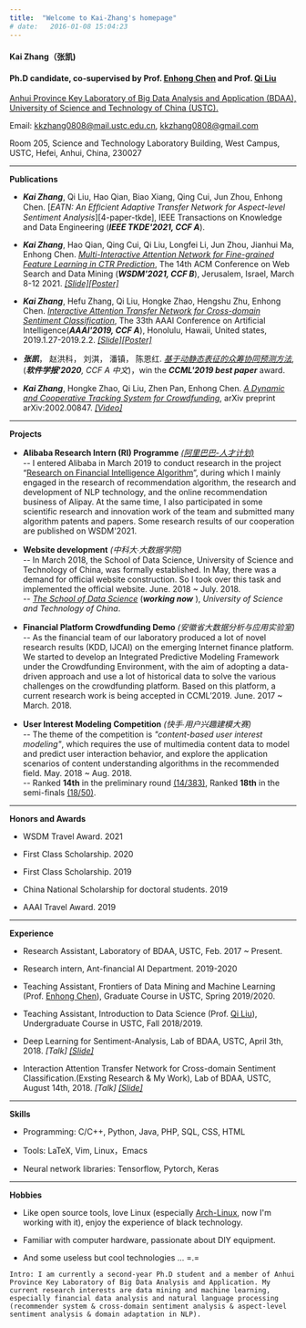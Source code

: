 ```yaml
---
title:  "Welcome to Kai-Zhang's homepage"
# date:   2016-01-08 15:04:23
---
```


#### Kai Zhang（张凯)<br>
#### Ph.D candidate, co-supervised by Prof. [<u>Enhong Chen</u>][url-chen] and Prof. [<u>Qi Liu</u>][url-liu]<br>

[<u>Anhui Province Key Laboratory of Big Data Analysis and Application (BDAA),</u>][1-bigdata-lab]<br>
[<u>University of Science and Technology of China </u>(<u>USTC</u>).][2-USTC]

Email: [<u>kkzhang0808</u>@<u>mail.ustc.edu.cn</u>][3-mail],   [<u>kkzhang0808<u>@</u>gmail.com</u>][4-gmail]
<!-- Email: [sa517494@mail.ustc.edu.cn][sa517494],   [kkzhang0808@gmail.com][gmail] -->

Room 205, Science and Technology Laboratory Building, West Campus,  
USTC, Hefei, Anhui, China, 230027

* * *  
<!-- 上面空1行，下面空2行！ -->

**Publications**
- _**Kai Zhang**_, Qi Liu, Hao Qian, Biao Xiang, Qing Cui, Jun Zhou, Enhong Chen. [_EATN: An Efﬁcient Adaptive Transfer Network for Aspect-level Sentiment Analysis_][4-paper-tkde], IEEE Transactions on Knowledge and Data Engineering (_**IEEE TKDE'2021, CCF A**_).

- _**Kai Zhang**_, Hao Qian, Qing Cui, Qi Liu, Longfei Li, Jun Zhou, Jianhui Ma, Enhong Chen. [_Multi-Interactive Attention Network for Fine-grained Feature Learning in CTR Prediction_][3-paper-wsdm], The 14th ACM Conference on Web Search and Data Mining (_**WSDM'2021, CCF B**_), Jerusalem, Israel, March 8-12 2021. [_[Slide]_][2-paper-wsdm-slide][_[Poster]_][2-paper-wsdm-poster]

- _**Kai Zhang**_, Hefu Zhang, Qi Liu, Hongke Zhao, Hengshu Zhu, Enhong Chen. [_Interactive Attention Transfer Network for Cross-domain Sentiment Classification_][1-paper-aaai], The 33th AAAI Conference on Artificial Intelligence(_**AAAI'2019, CCF A**_), Honolulu, Hawaii, United states, 2019.1.27-2019.2.2. [_[Slide]_][1-paper-aaai-slide][_[Poster]_][1-paper-aaai-poster]

- _**张凯**_， 赵洪科， 刘淇， 潘镇， 陈恩红. [_基于动静态表征的众筹协同预测方法_][soft], (_**软件学报'2020**, CCF A 中文_)，win the _**CCML'2019 best paper**_ award.

- _**Kai Zhang**_, Hongke Zhao, Qi Liu, Zhen Pan, Enhong Chen. [_A Dynamic and Cooperative Tracking System for Crowdfunding_][2-paper-icde], arXiv preprint arXiv:2002.00847. [_[Video]_][2-paper-icde-video]


<!-- --Enhong Chen, Qi Liu, _**Kai Zhang**_, Hongke Zhao, Hefu Zhang. [_A Method and Related Device for Cross-domain Sentiment Classification_][3-patent-aaai], MP 1825101. _[**Patent**]_ [_[notification]_][4-patent-aaai-done]

-- Enhong Chen, Qi Liu, _**Kai Zhang**_, Hongke Zhao, Hefu Zhang. [_A Method and Related Device for Cross-domain Sentiment Classification_][3-patent-aaai], MP 1825101. _[**Patent**]_ [_[notification]_][4-patent-aaai-done]


-- Enhong Chen, Qi Liu, Zheng Li, Hongke Zhao, _**Kai Zhang**_, [_A sequence recommendation method based on user behavior difference modeling_][4-patent-kdd], Patent No.201810414330.3. _[**Patent**]_ [_[Video]_][5-patent-kdd-video]

 -->

* * * 
<!-- 上面空1行，下面空2行！ -->


**Projects**
- **Alibaba Research Intern (RI) Programme** [_(阿里巴巴-人才计划)_][url-ali] <br>
-- I entered Alibaba in March 2019 to conduct research in the project “[Research on Financial Intelligence Algorithm][url-ali-2]”, during which I mainly engaged in the research of recommendation algorithm, the research and development of NLP technology, and the online recommendation business of Alipay. At the same time, I also participated in some scientific research and innovation work of the team and submitted many algorithm patents and papers. Some research results of our cooperation are published on WSDM'2021. 

- **Website development** _(中科大∙大数据学院)_<br>
-- In March 2018, the School of Data Science, University of Science and Technology of China, was formally established. In May, there was a demand for official website construction. So I took over this task and implemented the official website. June. 2018 ~ July. 2018.<br>
-- [_The School of Data Science_][1-bigdata] (_**working now**_ ), _University of Science and Technology of China_.

- **Financial Platform Crowdfunding Demo** _(安徽省大数据分析与应用实验室)_<br>
-- As the financial team of our laboratory produced a lot of novel research results (KDD, IJCAI) on the emerging Internet finance platform. We started to develop an Integrated Predictive Modeling Framework under the Crowdfunding Environment, with the aim of adopting a data-driven approach and use a lot of historical data to solve the various challenges on the crowdfunding platform. Based on this platform, a current research work is being accepted in CCML’2019. June. 2017 ~ March. 2018. 

- **User Interest Modeling Competition** _(快手∙用户兴趣建模大赛)_<br>
-- The theme of the competition is _"content-based user interest modeling"_, which requires the use of multimedia content data to model and predict user interaction behavior, and explore the application scenarios of content understanding algorithms in the recommended field. May. 2018 ~ Aug. 2018. <br>
-- Ranked **14th** in the preliminary round [(14/383)][2-competition-first], Ranked **18th** in the semi-finals [(18/50)][2-competition-second].

* * * 
<!-- 上面空1行，下面空2行！ -->

**Honors and Awards**
- WSDM Travel Award. 2021

- First Class Scholarship. 2020

- First Class Scholarship. 2019

- China National Scholarship for doctoral students. 2019

- AAAI Travel Award. 2019

* * * 
<!-- 上面空1行，下面空2行！ -->

**Experience**
- Research Assistant, Laboratory of BDAA, USTC, Feb. 2017 ~ Present.

- Research intern, Ant-financial AI Department. 2019-2020

- Teaching Assistant, Frontiers of Data Mining and Machine Learning (Prof. [Enhong Chen][url-chen]), Graduate Course in USTC, Spring 2019/2020.

- Teaching Assistant, Introduction to Data Science (Prof. [Qi Liu][1-liuqi]), Undergraduate Course in USTC, Fall 2018/2019.

- Deep Learning for Sentiment-Analysis, Lab of BDAA, USTC, April 3th, 2018. _[Talk]_ [_[Slide]_][2-Sentiment]

- Interaction Attention Transfer Network for Cross-domain Sentiment Classification.(Exsting Research & My Work), Lab of BDAA, USTC, August 14th, 2018. _[Talk]_ [_[Slide]_][3-Interactive]

* * * 
<!-- 上面空1行，下面空2行！ -->
**Skills**
- Programming:  C/C++, Python, Java, PHP, SQL, CSS, HTML         

- Tools:  LaTeX, Vim, Linux，Emacs

- Neural network libraries: Tensorflow, Pytorch, Keras


* * *
**Hobbies**
- Like open source tools, love Linux (especially [Arch-Linux][1-arch], now I'm working with it), enjoy the experience of black technology.

- Familiar with computer hardware, passionate about DIY equipment.

- And some useless but cool technologies ... =.=

<!-- Intro: I am currently a second-year graduate student and a member of [Anhui Province Key Laboratory of Big Data Analysis and Application][1-bigdata]. My current research interests are data mining and machine learning, especially financial data analysis and natural language processing. -->
``` 
Intro: I am currently a second-year Ph.D student and a member of Anhui Province Key Laboratory of Big Data Analysis and Application. My current research interests are data mining and machine learning, especially financial data analysis and natural language processing (recommender system & cross-domain sentiment analysis & aspect-level sentiment analysis & domain adaptation in NLP).
```


<!-- -------------------------------------------------------------------------------------------链接_Info -->
[1-bigdata-lab]:  http://bigdata.ustc.edu.cn/
[2-USTC]:  http://www.ustc.edu.cn/
[3-mail]:  mailto:kkzhang0808@mail.ustc.edu.cn
[4-gmail]:  mailto:kkzhang0808@gmail.com

[url-chen]: http://staff.ustc.edu.cn/~cheneh/
[url-liu]: http://staff.ustc.edu.cn/~qiliuql/

[soft]: http://www.jos.org.cn/html/2020/4/5921.htm

<!-- -------------------------------------------------------------------------------------------链接_Publications -->
[1-paper-aaai]:    http://staff.ustc.edu.cn/~cheneh/paper_pdf/2019/Kai-Zhang-AAAI.pdf
[1-paper-aaai-slide]:   https://drive.google.com/open?id=1n-t9h_Rm5PzkSCOUtKBjSDtGItEyuJuO
[1-paper-aaai-poster]:  https://drive.google.com/open?id=16JgBW1cbQn6g4qPoWMm9dfxBZ6AachUv

[2-paper-wsdm-poster]:  https://drive.google.com/file/d/1oejhUDnTjWmwZ0uTicCmj1dXr256CiDp/view?usp=sharing
[2-paper-wsdm-slide]:   https://drive.google.com/file/d/1URILcpQYp_fDIAZCBwxoSR-mreb6lejK/view?usp=sharing

[2-paper-icde]:    https://arxiv.org/pdf/2002.00847.pdf
[2-paper-icde-video]:   https://www.youtube.com/watch?v=ZV9kWKkX7Z8
[3-patent-aaai]:   https://drive.google.com/open?id=1tpVaexAJwHwhNcR2ic_VdJMXcWXwIGTY
[4-patent-aaai-done]:	https://drive.google.com/file/d/186QGeQO-ahh6hiYb2KVWNDOk6PA3u1je/view?usp=sharing

[4-patent-kdd]:    http://www.soopat.com/Patent/201810414330
[5-patent-kdd-video]:   https://www.youtube.com/watch?v=GJDuBoDlMQw

[3-paper-wsdm]: https://arxiv.org/pdf/2012.06968.pdf
<!-- [4-paper-tkde]: https://drive.google.com/file/d/1duvWhtYhixAYDRRy87M2ry__-SNhHRMF/view?usp=sharing -->




<!-- -------------------------------------------------------------------------------------------链接_Experience -->
[1-liuqi]:    http://staff.ustc.edu.cn/~qiliuql/

[2-Sentiment]:      https://drive.google.com/open?id=1wD3yjzNJckml6KVdLWYAqRPuSoAvHQig
[3-Interactive]:    https://drive.google.com/open?id=1nbIaSMvJ6X8qb4V5o78rSqxhHqK7cBef

[url-ali]: https://campus.alibaba.com/talentPlan.htm
[url-ali-2]: https://campus.alibaba.com/projectDetail.htm?spm=a1z3e1.11796652.0.0.546560d3A4TLi9&id=113&batchId=82&batchName=%E7%A0%94%E7%A9%B6%E5%9E%8B%E5%AE%9E%E4%B9%A0%E7%94%9F

<!-- -------------------------------------------------------------------------------------------链接_Projects -->
[1-arch]:   https://www.archlinux.org/





<!-- -------------------------------------------------------------------------------------------链接_Projects -->
[1-bigdata]:    http://sds.ustc.edu.cn/
[2-competition-first]:    https://www.kesci.com/home/competition/5ad306e633a98340e004f8d1/leaderboard/1
[2-competition-second]:    https://www.kesci.com/home/competition/5ad306e633a98340e004f8d1/leaderboard/0

